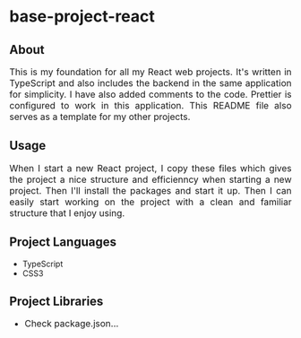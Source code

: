 <h1>base-project-react</h1>
<h2>About</h2>
<p style='font-size: 16px; text-align: justify; text-justify: inter-word;'>
  This is my foundation for all my React web projects. It's written in TypeScript
  and also includes the backend in the same application for simplicity. I have
  also added comments to the code. Prettier is configured to work in this application.
  This README file also serves as a template for my other projects.
</p>
<h2>Usage</h2>
<p style='font-size: 16px; text-align: justify; text-justify: inter-word;'>
  When I start a new React project, I copy these files which gives the project a nice
  structure and efficienncy when starting a new project. Then I'll install the packages
  and start it up. Then I can easily start working on the project with a clean and
  familiar structure that I enjoy using.
</p>
<h2>Project Languages</h2>
<ul style='font-size 16px;'>
  <li>TypeScript</li>
  <li>CSS3</li>
</ul>
<h2>Project Libraries</h2>
<ul style='font-size: 16px;'>
  <li>Check package.json...</li>
</ul>
